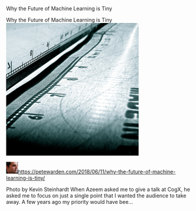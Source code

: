 Why the Future of Machine Learning is Tiny

Why the Future of Machine Learning is Tiny
![](../_resources/65beb23bc25526059496afcab8e8ce2f.png)

![](../_resources/905da35e8782e7910aa8930daee9868a.png)https://petewarden.com/2018/06/11/why-the-future-of-machine-learning-is-tiny/

Photo by Kevin Steinhardt When Azeem asked me to give a talk at CogX, he asked me to focus on just a single point that I wanted the audience to take away. A few years ago my priority would have bee…